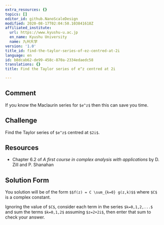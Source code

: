 ```yaml
---
extra_resources: {}
topics: []
editor_id: github.NanoScaleDesign
modified: 2020-08-17T02:04:50.103841618Z
affiliated_institute:
  url: https://www.kyushu-u.ac.jp
  en_name: Kyushu University
  name: 九州大学
version: '1.0'
title_id: find-the-taylor-series-of-ez-centred-at-2i
language: en
id: b8dcab62-de99-458c-870a-2334edaedc58
translations: {}
title: Find the Taylor series of e^z centred at 2i

---
```


## Comment
If you know the Maclaurin series for `$e^z$` then this can save you time.

## Challenge
Find the Taylor series of `$e^z$` centred at `$2i$`.

## Resources
- Chapter 6.2 of *A first course in complex analysis with applications* by D. Zill and P. Shanahan


## Solution Form
You solution will be of the form
`$$f(z) = C \sum_{k=0} g(z,k)$$`
where `$C$` is a complex constant.

Ignoring the value of `$C$`, consider each term in the series `$k=0,1,2,...$` and sum the terms `$k=0,1,2$` assuming `$z=2+2i$`, then enter that sum to check your answer.